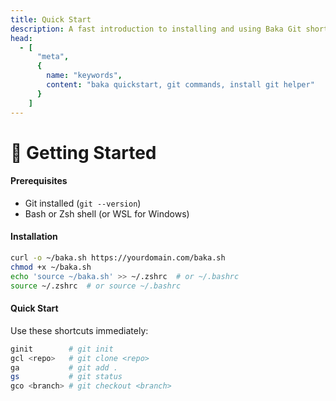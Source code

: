 ```yaml
---
title: Quick Start
description: A fast introduction to installing and using Baka Git shortcuts in your terminal.
head:
  - [
      "meta",
      {
        name: "keywords",
        content: "baka quickstart, git commands, install git helper"
      }
    ]
---
```


# 🚀 Getting Started

#### Prerequisites

- Git installed (`git --version`)
- Bash or Zsh shell (or WSL for Windows)

#### Installation

```bash
curl -o ~/baka.sh https://yourdomain.com/baka.sh
chmod +x ~/baka.sh
echo 'source ~/baka.sh' >> ~/.zshrc  # or ~/.bashrc
source ~/.zshrc  # or source ~/.bashrc
```

#### Quick Start

Use these shortcuts immediately:

```bash
ginit        # git init
gcl <repo>   # git clone <repo>
ga           # git add .
gs           # git status
gco <branch> # git checkout <branch>
```
